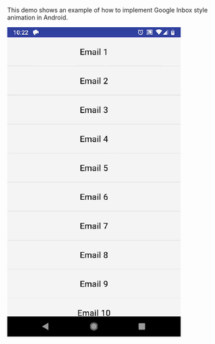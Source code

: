 This demo shows an example of how to implement Google Inbox style animation in Android.

![Demo Screenshot](./screenshots/demo.gif)

